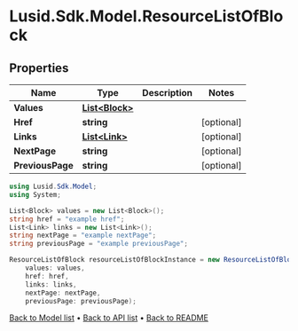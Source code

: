 # Lusid.Sdk.Model.ResourceListOfBlock

## Properties

Name | Type | Description | Notes
------------ | ------------- | ------------- | -------------
**Values** | [**List&lt;Block&gt;**](Block.md) |  | 
**Href** | **string** |  | [optional] 
**Links** | [**List&lt;Link&gt;**](Link.md) |  | [optional] 
**NextPage** | **string** |  | [optional] 
**PreviousPage** | **string** |  | [optional] 

```csharp
using Lusid.Sdk.Model;
using System;

List<Block> values = new List<Block>();
string href = "example href";
List<Link> links = new List<Link>();
string nextPage = "example nextPage";
string previousPage = "example previousPage";

ResourceListOfBlock resourceListOfBlockInstance = new ResourceListOfBlock(
    values: values,
    href: href,
    links: links,
    nextPage: nextPage,
    previousPage: previousPage);
```

[Back to Model list](../README.md#documentation-for-models) &#8226; [Back to API list](../README.md#documentation-for-api-endpoints) &#8226; [Back to README](../README.md)
